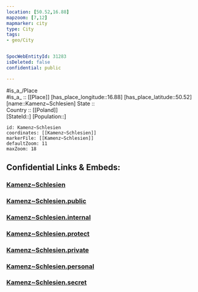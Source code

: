 ```yaml
---
location: [50.52,16.88] 
mapzoom: [7,12] 
mapmarker: city 
type: City
tags:
- geo/City


SpocWebEntityId: 31283
isDeleted: false
confidential: public

---
```

#is_a_/Place  
#is_a_ :: [[Place]] 
[has_place_longitude::16.88] 
[has_place_latitude::50.52] 
[name::Kamenz~Schlesien] 
State ::  
Country :: [[Poland]]  
[StateId::] 
[Population::] 



```leaflet
id: Kamenz~Schlesien
coordinates: [[Kamenz~Schlesien]] 
markerFile: [[Kamenz~Schlesien]] 
defaultZoom: 11 
maxZoom: 18
```


## Confidential Links & Embeds: 

### [Kamenz~Schlesien](/_Standards/Earth/Continent/Europe/Europe~East/Poland/Provinces~Poland/Lower_Silesian/City/Kamenz~Schlesien.md) 

### [Kamenz~Schlesien.public](/_public/Earth/Continent/Europe/Europe~East/Poland/Provinces~Poland/Lower_Silesian/City/Kamenz~Schlesien.public.md) 

### [Kamenz~Schlesien.internal](/_internal/Earth/Continent/Europe/Europe~East/Poland/Provinces~Poland/Lower_Silesian/City/Kamenz~Schlesien.internal.md) 

### [Kamenz~Schlesien.protect](/_protect/Earth/Continent/Europe/Europe~East/Poland/Provinces~Poland/Lower_Silesian/City/Kamenz~Schlesien.protect.md) 

### [Kamenz~Schlesien.private](/_private/Earth/Continent/Europe/Europe~East/Poland/Provinces~Poland/Lower_Silesian/City/Kamenz~Schlesien.private.md) 

### [Kamenz~Schlesien.personal](/_personal/Earth/Continent/Europe/Europe~East/Poland/Provinces~Poland/Lower_Silesian/City/Kamenz~Schlesien.personal.md) 

### [Kamenz~Schlesien.secret](/_secret/Earth/Continent/Europe/Europe~East/Poland/Provinces~Poland/Lower_Silesian/City/Kamenz~Schlesien.secret.md)

